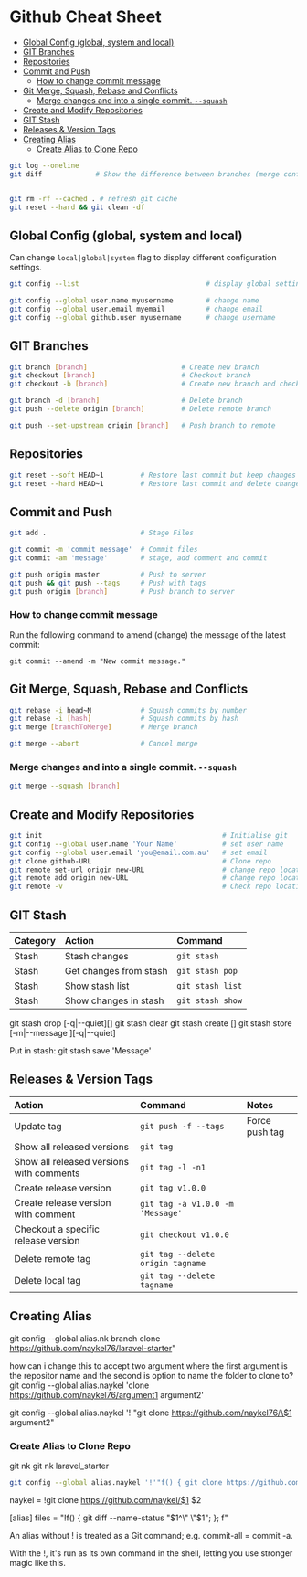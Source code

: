 # Github Cheat Sheet

<!-- MarkdownTOC -->

- [Global Config (global, system and local)](#global-config-global-system-and-local)
- [GIT Branches](#git-branches)
- [Repositories](#repositories)
- [Commit and Push](#commit-and-push)
  - [How to change commit message](#how-to-change-commit-message)
- [Git Merge, Squash, Rebase and Conflicts](#git-merge-squash-rebase-and-conflicts)
  - [Merge changes and into a single commit. `--squash`](#merge-changes-and-into-a-single-commit---squash)
- [Create and Modify Repositories](#create-and-modify-repositories)
- [GIT Stash](#git-stash)
- [Releases \& Version Tags](#releases--version-tags)
- [Creating Alias](#creating-alias)
  - [Create Alias to Clone Repo](#create-alias-to-clone-repo)

<!-- /MarkdownTOC -->

```bash
git log --oneline
git diff             # Show the difference between branches (merge conflicts)


git rm -rf --cached . # refresh git cache
git reset --hard && git clean -df
```



<a id="global-config-global-system-and-local"></a>
## Global Config (global, system and local)

Can change `local|global|system` flag to display different configuration settings.

```bash
git config --list                               # display global settings

git config --global user.name myusername        # change name
git config --global user.email myemail          # change email
git config --global github.user myusername      # change username
```




<a id="git-branches"></a>
## GIT Branches

```bash
git branch [branch]                       # Create new branch
git checkout [branch]                     # Checkout branch
git checkout -b [branch]                  # Create new branch and checkout

git branch -d [branch]                    # Delete branch
git push --delete origin [branch]         # Delete remote branch

git push --set-upstream origin [branch]   # Push branch to remote
```

<a id="repositories"></a>
## Repositories

```bash
git reset --soft HEAD~1         # Restore last commit but keep changes
git reset --hard HEAD~1         # Restore last commit and delete changes
```

<a id="commit-and-push"></a>
## Commit and Push


```bash
git add .                       # Stage Files

git commit -m 'commit message'  # Commit files
git commit -am 'message'        # stage, add comment and commit

git push origin master          # Push to server
git push && git push --tags     # Push with tags
git push origin [branch]        # Push branch to server
```


<a id="how-to-change-commit-message"></a>
### How to change commit message

Run the following command to amend (change) the message of the latest commit:

    git commit --amend -m "New commit message."

<a id="git-merge-squash-rebase-and-conflicts"></a>
## Git Merge, Squash, Rebase and Conflicts

```bash
git rebase -i head~N            # Squash commits by number
git rebase -i [hash]            # Squash commits by hash
git merge [branchToMerge]       # Merge branch

git merge --abort               # Cancel merge
```


<a id="merge-changes-and-into-a-single-commit---squash"></a>
### Merge changes and into a single commit. `--squash`

``` bash
git merge --squash [branch]
```

<a id="create-and-modify-repositories"></a>
## Create and Modify Repositories

```bash
git init                                            # Initialise git
git config --global user.name 'Your Name'           # set user name
git config --global user.email 'you@email.com.au'   # set email
git clone github-URL                                # Clone repo
git remote set-url origin new-URL                   # change repo location
git remote add origin new-URL                       # change repo location
git remote -v                                       # Check repo location
```

<a id="git-stash"></a>
## GIT Stash

| Category | Action                 | Command          |
| :------- | :--------------------- | :--------------- |
| Stash    | Stash changes          | `git stash`      |
| Stash    | Get changes from stash | `git stash pop`  |
| Stash    | Show stash list        | `git stash list` |
| Stash    | Show changes in stash  | `git stash show` |

git stash drop [-q|--quiet][<stash>]
git stash clear
git stash create [<message>]
git stash store [-m|--message <message>][-q|--quiet] <commit>

Put in stash: git stash save 'Message'


<a id="releases--version-tags"></a>
## Releases & Version Tags

| Action                                   | Command                           | Notes          |
| :--------------------------------------- | :-------------------------------- | :------------- |
| Update tag                               | `git push -f --tags`              | Force push tag |
| Show all released versions               | `git tag`                         |                |
| Show all released versions with comments | `git tag -l -n1`                  |                |
| Create release version                   | `git tag v1.0.0`                  |                |
| Create release version with comment      | `git tag -a v1.0.0 -m 'Message'`  |                |
| Checkout a specific release version      | `git checkout v1.0.0`             |                |
| Delete remote tag                        | `git tag --delete origin tagname` |                |
| Delete local tag                         | `git tag --delete tagname`        |                |



<a id="creating-alias"></a>
## Creating Alias

git config --global alias.nk branch clone https://github.com/naykel76/laravel-starter"

how can i change this to accept two argument where the first argument is the repositor name and the second is option to name the folder to clone to?
git config --global alias.naykel 'clone https://github.com/naykel76/argument1 argument2'

git config --global alias.naykel '!'"git clone https://github.com/naykel76/\$1 argument2"


<a id="create-alias-to-clone-naykel-repo"></a>
### Create Alias to Clone Repo

  git nk <repository> <target-directory>
  git nk laravel_starter <target-directory>

```bash
git config --global alias.naykel '!'"f() { git clone https://github.com/naykel76/\$1 \$2; }; f"
```

naykel = !git clone https://github.com/naykel/$1 $2



[alias]
files = "!f() { git diff --name-status \"$1^\" \"$1\"; }; f"

An alias without ! is treated as a Git command; e.g. commit-all = commit -a.

With the !, it's run as its own command in the shell, letting you use stronger magic like this.


